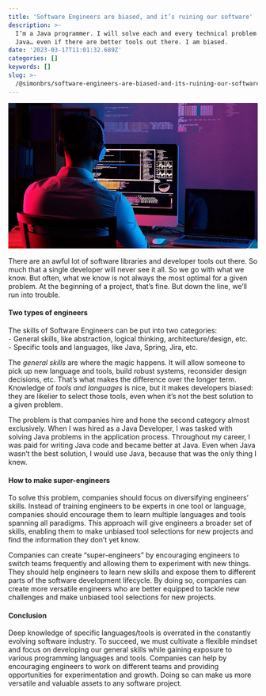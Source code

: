 ```yaml
---
title: 'Software Engineers are biased, and it’s ruining our software'
description: >-
  I’m a Java programmer. I will solve each and every technical problem with
  Java… even if there are better tools out there. I am biased.
date: '2023-03-17T11:01:32.689Z'
categories: []
keywords: []
slug: >-
  /@simonbrs/software-engineers-are-biased-and-its-ruining-our-software-b5bd61fbbfd2
---
```


![](img/1__PVnwgcbBi1BLuU5flPDHyQ.jpeg)

There are an awful lot of software libraries and developer tools out there. So much that a single developer will never see it all. So we go with what we know. But often, what we know is not always the most optimal for a given problem. At the beginning of a project, that’s fine. But down the line, we’ll run into trouble.

#### Two types of engineers

The skills of Software Engineers can be put into two categories:  
\- General skills, like abstraction, logical thinking, architecture/design, etc.  
\- Specific tools and languages, like Java, Spring, Jira, etc.

The _general skills_ are where the magic happens. It will allow someone to pick up new language and tools, build robust systems, reconsider design decisions, etc. That’s what makes the difference over the longer term. Knowledge of _tools and languages_ is nice, but it makes developers biased: they are likelier to select those tools, even when it’s not the best solution to a given problem.

The problem is that companies hire and hone the second category almost exclusively. When I was hired as a Java Developer, I was tasked with solving Java problems in the application process. Throughout my career, I was paid for writing Java code and became better at Java. Even when Java wasn’t the best solution, I would use Java, because that was the only thing I knew.

#### How to make super-engineers

To solve this problem, companies should focus on diversifying engineers’ skills. Instead of training engineers to be experts in one tool or language, companies should encourage them to learn multiple languages and tools spanning all paradigms. This approach will give engineers a broader set of skills, enabling them to make unbiased tool selections for new projects and find the information they don’t yet know.

Companies can create “super-engineers” by encouraging engineers to switch teams frequently and allowing them to experiment with new things. They should help engineers to learn new skills and expose them to different parts of the software development lifecycle. By doing so, companies can create more versatile engineers who are better equipped to tackle new challenges and make unbiased tool selections for new projects.

#### Conclusion

Deep knowledge of specific languages/tools is overrated in the constantly evolving software industry. To succeed, we must cultivate a flexible mindset and focus on developing our general skills while gaining exposure to various programming languages and tools. Companies can help by encouraging engineers to work on different teams and providing opportunities for experimentation and growth. Doing so can make us more versatile and valuable assets to any software project.